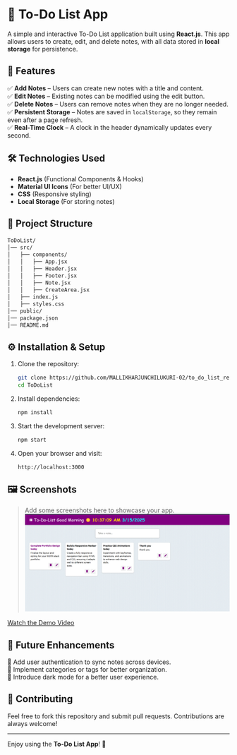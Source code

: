 # 📝 To-Do List App  

A simple and interactive To-Do List application built using **React.js**. This app allows users to create, edit, and delete notes, with all data stored in **local storage** for persistence.  

## 🚀 Features  
✅ **Add Notes** – Users can create new notes with a title and content.  
✅ **Edit Notes** – Existing notes can be modified using the edit button.  
✅ **Delete Notes** – Users can remove notes when they are no longer needed.  
✅ **Persistent Storage** – Notes are saved in `localStorage`, so they remain even after a page refresh.  
✅ **Real-Time Clock** – A clock in the header dynamically updates every second.  

## 🛠️ Technologies Used  
- **React.js** (Functional Components & Hooks)  
- **Material UI Icons** (For better UI/UX)  
- **CSS** (Responsive styling)  
- **Local Storage** (For storing notes)  

## 📂 Project Structure  
```
ToDoList/
│── src/
│   ├── components/
│   │   ├── App.jsx
│   │   ├── Header.jsx
│   │   ├── Footer.jsx
│   │   ├── Note.jsx
│   │   ├── CreateArea.jsx
│   ├── index.js
│   ├── styles.css
│── public/
│── package.json
│── README.md
```

## ⚙️ Installation & Setup  
1. Clone the repository:  
   ```sh
   git clone https://github.com/MALLIKHARJUNCHILUKURI-02/to_do_list_react.git
   cd ToDoList
   ```
2. Install dependencies:  
   ```sh
   npm install
   ```
3. Start the development server:  
   ```sh
   npm start
   ```
4. Open your browser and visit:  
   ```
   http://localhost:3000
   ```

## 🖼️ Screenshots  
> Add some screenshots here to showcase your app.
![app Image](image.png)

[Watch the Demo Video](https://drive.google.com/file/d/1F4SLX6BxUx9juifFGvhV8tWMmT_K5I3G/view?usp=sharing)
## 🔮 Future Enhancements  
🚀 Add user authentication to sync notes across devices.  
🚀 Implement categories or tags for better organization.  
🚀 Introduce dark mode for a better user experience.  

## 🤝 Contributing  
Feel free to fork this repository and submit pull requests. Contributions are always welcome!  

---

Enjoy using the **To-Do List App**! 🚀